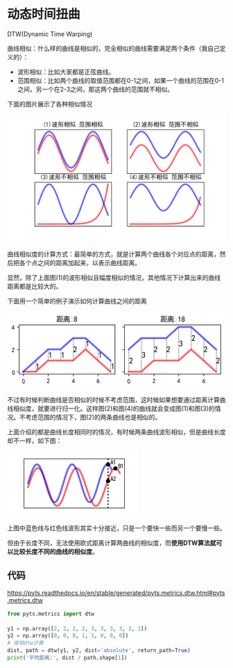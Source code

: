 # 动态时间扭曲

DTW(Dynamic Time Warping)



曲线相似：什么样的曲线是相似的，完全相似的曲线需要满足两个条件（我自己定义的）：

- 波形相似：比如大家都是正弦曲线。
- 范围相似：比如两个曲线的取值范围都在0-1之间，如果一个曲线的范围在0-1之间，另一个在2-3之间，那这两个曲线的范围就不相似。

下面的图片展示了各种相似情况

![](images/判断曲线相似.png)

曲线相似度的计算方式：最简单的方式，就是计算两个曲线各个对应点的距离，然后把各个点之间的距离加起来，以表示曲线距离。

显然，除了上面图(1)的波形相似且幅度相似的情况，其他情况下计算出来的曲线距离都是比较大的。

下面用一个简单的例子演示如何计算曲线之间的距离

![](images/曲线距离计算举例.png)

不过有时候判断曲线是否相似的时候不考虑范围，这时候如果想要通过距离计算曲线相似度，就要进行归一化。这样图(2)和图(4)的曲线就会变成图(1)和图(3)的情况。不考虑范围的情况下，图(2)的两条曲线也是相似的。

上面介绍的都是曲线长度相同时的情况，有时候两条曲线波形相似，但是曲线长度却不一样，如下图：

![两曲线示例](images/两曲线示例2.png)

上图中蓝色线与红色线波形其实十分接近，只是一个要快一些而另一个要慢一些。

但由于长度不同，无法使用欧式距离计算两曲线的相似度，而**使用DTW算法就可以比较长度不同的曲线的相似度**。



## 代码

https://pyts.readthedocs.io/en/stable/generated/pyts.metrics.dtw.html#pyts.metrics.dtw

```python
from pyts.metrics import dtw

y1 = np.array([2, 2, 2, 2, 3, 3, 3, 3, 2, 2])
y2 = np.array([0, 0, 0, 1, 1, 0, 0, 0])
# 使用dtw计算
dist, path = dtw(y1, y2, dist='absolute', return_path=True)
print('平均距离:', dist / path.shape[1])
```

